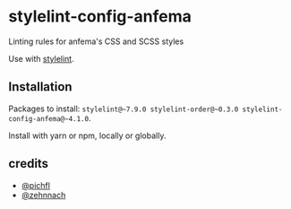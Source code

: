 # stylelint-config-anfema

Linting rules for anfema's CSS and SCSS styles

Use with [stylelint](https://stylelint.io).



## Installation

Packages to install: `stylelint@~7.9.0 stylelint-order@~0.3.0 stylelint-config-anfema@~4.1.0`.

Install with yarn or npm, locally or globally. 



## credits

- [@pichfl](https://github.com/pichfl) 
- [@zehnnach](https://github.com/zehnnach)
